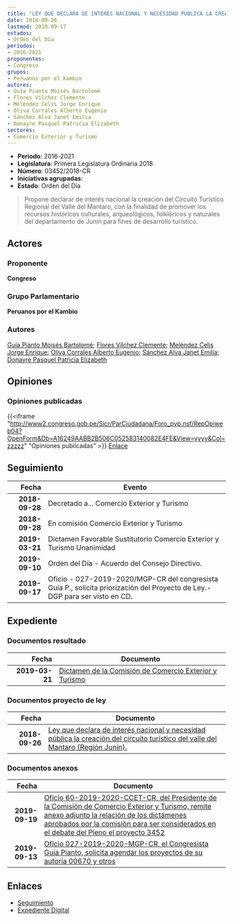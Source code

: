 ```yaml
---
title: "LEY QUE DECLARA DE INTERÉS NACIONAL Y NECESIDAD PÚBLICA LA CREACIÓN DEL CIRCUITO TURÍSTICO DEL VALLE DEL MANTARO (REGIÓN JUNÍN)"
date: 2018-09-26
lastmod: 2019-09-17
estados:
- Orden del Día
periodos:
- 2016-2021
proponentes:
- Congreso
grupos:
- Peruanos por el Kambio
autores:
- Guía Pianto Moisés Bartolomé
- Flores Vílchez Clemente
- Meléndez Celis Jorge Enrique
- Oliva Corrales Alberto Eugenio
- Sánchez Alva Janet Emilia
- Donayre Pasquel Patricia Elizabeth
sectores:
- Comercio Exterior y Turismo
---
```

- **Periodo**: 2016-2021
- **Legislatura**: Primera Legislatura Ordinaria 2018
- **Número**: 03452/2018-CR
- **Iniciativas agrupadas**: 
- **Estado**: Orden del Día

> Propone declarar de interés nacional la creación del Circuito Turístico Regional del Valle del Mantaro, con la finalidad de promover los recursos históricos culturales, arqueológicos, folklóricos y naturales del departamento de Junín para fines de desarrollo turístico.


## Actores

### Proponente

**Congreso**

### Grupo Parlamentario

**Peruanos por el Kambio**

### Autores

[Guía Pianto Moisés Bartolomé](mailto:mailto:mguia@congreso.gob.pe); [Flores Vílchez Clemente](mailto:mailto:cflores@congreso.gob.pe); [Meléndez Celis Jorge Enrique](mailto:mailto:jmelendez@congreso.gob.pe); [Oliva Corrales Alberto Eugenio](mailto:mailto:aoliva@congreso.gob.pe); [Sánchez Alva Janet Emilia](mailto:mailto:jsancheza@congreso.gob.pe); [Donayre Pasquel Patricia Elizabeth](mailto:mailto:pdonayre@congreso.gob.pe)

## Opiniones

### Opiniones publicadas

{{<iframe "http://www2.congreso.gob.pe/Sicr/ParCiudadana/Foro_pvp.nsf/RepOpiweb04?OpenForm&Db=A16249AABB2B506C052583140082E4FE&View=yyyy&Col=zzzzz" "Opiniones publicadas" >}}
[Enlace](http://www2.congreso.gob.pe/Sicr/ParCiudadana/Foro_pvp.nsf/RepOpiweb04?OpenForm&Db=A16249AABB2B506C052583140082E4FE&View=yyyy&Col=zzzzz)


## Seguimiento

| Fecha | Evento |
|------:|--------|
| **2018-09-28** | Decretado a... Comercio Exterior y Turismo |
| **2018-09-28** | En comisión Comercio Exterior y Turismo |
| **2019-03-21** | Dictamen Favorable Sustitutorio Comercio Exterior y Turismo Unanimidad |
| **2019-09-10** | Orden del Día - Acuerdo del Consejo Directivo. |
| **2019-09-17** | Oficio - 027-2019-2020/MGP-CR del congresista Guía P., solicita priorización del Proyecto de Ley.-DGP para ser visto en CD. |

## Expediente

### Documentos resultado

| Fecha | Documento |
|------:|-----------|
| **2019-03-21** | [Dictamen de la Comisión de Comercio Exterior y Turismo](http://www.leyes.congreso.gob.pe/Documentos/2016_2021/Dictamenes/Proyectos_de_Ley/03452DC03MAY20190321.pdf) |

### Documentos proyecto de ley

| Fecha | Documento |
|------:|-----------|
| **2018-09-26** | [Ley que declara de interés nacional y necesidad pública la creación del circuito turístico del valle del Mantaro (Región Junín).](http://www.leyes.congreso.gob.pe/Documentos/2016_2021/Proyectos_de_Ley_y_de_Resoluciones_Legislativas/PL0345220180926.PDF) |

### Documentos anexos

| Fecha | Documento |
|------:|-----------|
| **2019-09-19** | [Oficio 60-2019-2020-CCET-CR, del Presidente de la Comisión de Comercio Exterior y Turismo, remite anexo adjunto la relación de los dictámenes aprobados por la comisión para ser considerados en el debate del Pleno el proyecto 3452](http://www.leyes.congreso.gob.pe/Documentos/2016_2021/Oficios/Comisiones_Ordinarias/OFICIO-60-2019-2020-CCET-CR.pdf) |
| **2019-09-13** | [Oficio 027-2019-2020-MGP-CR, el Congresista Guia Pianto, solicita agendar los proyectos de su autoría 00670 y otros](http://www.leyes.congreso.gob.pe/Documentos/2016_2021/Oficios/Congresistas/OFICIO-027-2019-2020-MGP-CR.pdf) |

## Enlaces

- [Seguimiento](http://www2.congreso.gob.pe/Sicr/TraDocEstProc/CLProLey2016.nsf/f7fff46988ca05b1052578e100829cc7/3a46e15050c3c91c0525831500060a7f?OpenDocument)
- [Expediente Digital](http://www2.congreso.gob.pe/Sicr/TraDocEstProc/CLProLey2016.nsf/f7fff46988ca05b1052578e100829cc7/3a46e15050c3c91c0525831500060a7f?OpenDocument&Click=05257FB7005EB655.eb71d0cf91d8294e05256cdf006b5706/$Body/0.1C6C)

